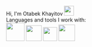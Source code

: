 Hi, I'm Otabek Khayitov <img src="https://i.giphy.com/media/hvRJCLFzcasrR4ia7z/giphy.webp" width="27px">
<br/>
Languages and tools I work with: 
<br/>
<code><img src="https://icon-library.com/images/html5-icon/html5-icon-13.jpg" width="50px"></code>
<code><img src="https://upload.wikimedia.org/wikipedia/commons/thumb/6/62/CSS3_logo.svg/768px-CSS3_logo.svg.png?20210705212817" width="43px"></code>
<code><img src="https://cdn.worldvectorlogo.com/logos/javascript-1.svg" width="38px"></code>
<code><img src="https://cdn1.iconfinder.com/data/icons/programing-development-8/24/react_logo-512.png" width="45px"></code>





